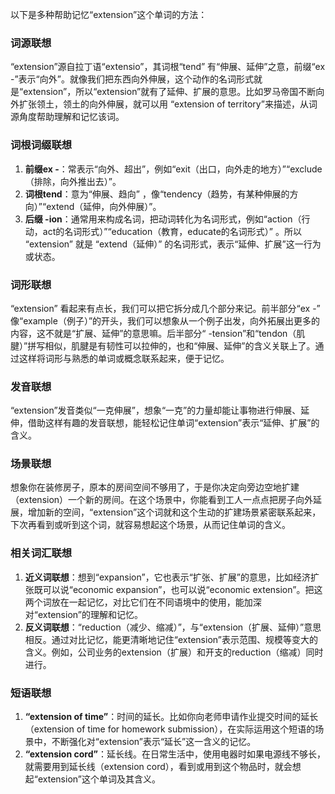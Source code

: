 以下是多种帮助记忆“extension”这个单词的方法：

### 词源联想
“extension”源自拉丁语“extensio”，其词根“tend” 有“伸展、延伸”之意，前缀“ex -”表示“向外”。就像我们把东西向外伸展，这个动作的名词形式就是“extension”，所以“extension”就有了延伸、扩展的意思。比如罗马帝国不断向外扩张领土，领土的向外伸展，就可以用 “extension of territory”来描述，从词源角度帮助理解和记忆该词。

### 词根词缀联想
1. **前缀ex -**：常表示“向外、超出”，例如“exit（出口，向外走的地方）”“exclude（排除，向外推出去）”。 
2. **词根tend**：意为“伸展、趋向” ，像“tendency（趋势，有某种伸展的方向）”“extend（延伸，向外伸展）”。 
3. **后缀 -ion**：通常用来构成名词，把动词转化为名词形式，例如“action（行动，act的名词形式）”“education（教育，educate的名词形式）” 。所以 “extension” 就是 “extend（延伸）” 的名词形式，表示“延伸、扩展”这一行为或状态。

### 词形联想
“extension” 看起来有点长，我们可以把它拆分成几个部分来记。前半部分“ex -” 像“example（例子）”的开头，我们可以想象从一个例子出发，向外拓展出更多的内容，这不就是“扩展、延伸”的意思嘛。后半部分“ -tension”和“tendon（肌腱）”拼写相似，肌腱是有韧性可以拉伸的，也和“伸展、延伸”的含义关联上了。通过这样将词形与熟悉的单词或概念联系起来，便于记忆。

### 发音联想
“extension”发音类似“一克伸展”，想象“一克”的力量却能让事物进行伸展、延伸，借助这样有趣的发音联想，能轻松记住单词“extension”表示“延伸、扩展”的含义。

### 场景联想
想象你在装修房子，原本的房间空间不够用了，于是你决定向旁边空地扩建（extension）一个新的房间。在这个场景中，你能看到工人一点点把房子向外延展，增加新的空间，“extension”这个词就和这个生动的扩建场景紧密联系起来，下次再看到或听到这个词，就容易想起这个场景，从而记住单词的含义。

### 相关词汇联想
1. **近义词联想**：想到“expansion”，它也表示“扩张、扩展”的意思，比如经济扩张既可以说“economic expansion”，也可以说“economic extension”。把这两个词放在一起记忆，对比它们在不同语境中的使用，能加深对“extension”的理解和记忆。 
2. **反义词联想**：“reduction（减少、缩减）”，与“extension（扩展、延伸）”意思相反。通过对比记忆，能更清晰地记住“extension”表示范围、规模等变大的含义。例如，公司业务的extension（扩展）和开支的reduction（缩减）同时进行。

### 短语联想
1. **“extension of time”**：时间的延长。比如你向老师申请作业提交时间的延长（extension of time for homework submission），在实际运用这个短语的场景中，不断强化对“extension”表示“延长”这一含义的记忆。
2. **“extension cord”**：延长线。在日常生活中，使用电器时如果电源线不够长，就需要用到延长线（extension cord），看到或用到这个物品时，就会想起“extension”这个单词及其含义。 